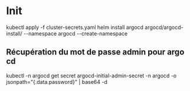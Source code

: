 
# Init

kubectl apply -f cluster-secrets.yaml
helm install argocd argocd/argocd-install/ --namespace argocd --create-namespace

## Récupération du mot de passe admin pour argo cd

kubectl -n argocd get secret argocd-initial-admin-secret -n argocd -o jsonpath="{.data.password}" | base64 -d

